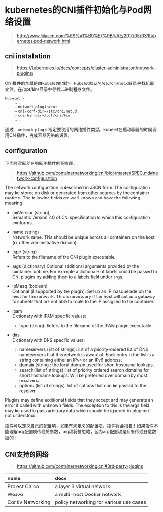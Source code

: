 # kubernetes的CNI插件初始化与Pod网络设置

> http://www.lijiaocn.com/%E9%A1%B9%E7%9B%AE/2017/05/03/Kubernetes-pod-network.html  

## cni installation

> https://kubernetes.io/docs/concepts/cluster-administration/network-plugins/  

CNI插件的加载是由kubelet完成的。kubelet默认在/etc/cni/net.d目录寻找配置文件，在/opt/bin/目录中寻找二进制程序文件。  

```
kubelet \
	...
	--network-plugin=cni 
	--cni-conf-dir=/etc/cni/net.d 
	--cni-bin-dir=/opt/cni/bin 
	...
```

通过`--network-plugin`指定要使用的网络插件类型。kubelet在启动容器的时候调用CNI插件，完成容器网络的设置。  

## configuration

下面是官网给出的网络插件的配置项，

> https://github.com/containernetworking/cni/blob/master/SPEC.md#network-configuration  

The network configuration is described in JSON form. The configuration may be stored on disk 
or generated from other sources by the container runtime. The following fields are well-known and have the following meaning:  

- cniVersion (string)  
Semantic Version 2.0 of CNI specification to which this configuration conforms.  

- name (string)  
Network name. This should be unique across all containers on the host (or other administrative domain).  

- type (string)  
Refers to the filename of the CNI plugin executable.  

- args (dictionary)
Optional additional arguments provided by the container runtime. For example a dictionary of labels could be passed to 
CNI plugins by adding them to a labels field under args.  

- ipMasq (boolean)  
Optional (if supported by the plugin). Set up an IP masquerade on the host for this network. 
This is necessary if the host will act as a gateway to subnets that are not able to route to the IP assigned to the container.  

- ipam  
Dictionary with IPAM specific values:
  - type (string): Refers to the filename of the IPAM plugin executable.  

- dns  
Dictionary with DNS specific values:  
  - nameservers (list of strings): list of a priority-ordered list of DNS nameservers that this network is aware of. Each entry in the list is a string containing either an IPv4 or an IPv6 address.
  - domain (string): the local domain used for short hostname lookups.
  - search (list of strings): list of priority ordered search domains for short hostname lookups. Will be preferred over domain by most resolvers.
  - options (list of strings): list of options that can be passed to the resolver

Plugins may define additional fields that they accept and may generate an error if called with unknown fields. 
The exception to this is the args field may be used to pass arbitrary data which should be ignored by plugins if not understood.  

插件可以定义自己的配置项，如果有未定义的配置项，插件将会报错！如果插件不能理解arg配置项传递的参数，arg项将被忽略，因为arg配置项是用来传递任意数据的！

## CNI支持的网络

> https://github.com/containernetworking/cni#3rd-party-plugins 

|name|desc|
|:--|:--|
|Project Calico|a layer 3 virtual network|
|Weave|a multi-host Docker network|
|Contiv Networking|policy networking for various use cases|
